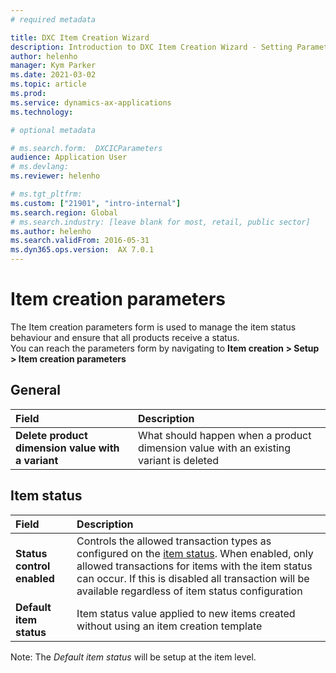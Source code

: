 ```yaml
---
# required metadata

title: DXC Item Creation Wizard  
description: Introduction to DXC Item Creation Wizard - Setting Parameter  
author: helenho
manager: Kym Parker
ms.date: 2021-03-02
ms.topic: article
ms.prod: 
ms.service: dynamics-ax-applications
ms.technology: 

# optional metadata

# ms.search.form:  DXCICParameters 
audience: Application User
# ms.devlang: 
ms.reviewer: helenho

# ms.tgt_pltfrm: 
ms.custom: ["21901", "intro-internal"]
ms.search.region: Global
# ms.search.industry: [leave blank for most, retail, public sector]
ms.author: helenho
ms.search.validFrom: 2016-05-31
ms.dyn365.ops.version:  AX 7.0.1
---
```


# Item creation parameters 

The Item creation parameters form is used to manage the item status behaviour and ensure that all products receive a status.  
You can reach the parameters form by navigating to **Item creation > Setup > Item creation parameters**

## General

|  **Field**  | **Description** | 
|:---|:---|     
|  **Delete product dimension value with a variant**  | What should happen when a product dimension value with an existing variant is deleted |   

## Item status

|  **Field**  | **Description** | 
|:---|:---|     
|  **Status control enabled**  | Controls the allowed transaction types as configured on the [item status](ITEM-SETUP/Item-Status.md). When enabled, only allowed transactions for items with the item status can occur. If this is disabled all transaction will be available regardless of item status configuration  | 
|  **Default item status**  | Item status value applied to new items created without using an item creation template |  

Note: The *Default item status* will be setup at the item level.

